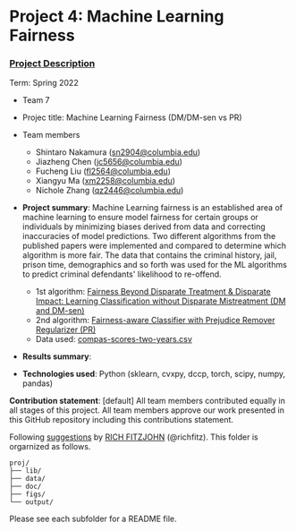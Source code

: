 # Project 4: Machine Learning Fairness

### [Project Description](doc/project4_desc.md)

Term: Spring 2022

+ Team 7
+ Projec title: Machine Learning Fairness (DM/DM-sen vs PR)
+ Team members
	+ Shintaro Nakamura (sn2904@columbia.edu)
	+ Jiazheng Chen (jc5656@columbia.edu)
	+ Fucheng Liu (fl2564@columbia.edu)
	+ Xiangyu Ma (xm2258@columbia.edu)
	+ Nichole Zhang (qz2446@columbia.edu)

+ **Project summary**: Machine Learning fairness is an established area of machine learning to ensure model fairness for certain groups or individuals by minimizing biases derived from data and correcting inaccuracies of model predictions. Two different algorithms from the published papers were implemented and compared to determine which algorithm is more fair. The data that contains the criminal history, jail, prison time, demographics and so forth was used for the ML algorithms to predict criminal defendants' likelihood to re-offend.

	+ 1st algorithm: [Fairness Beyond Disparate Treatment & Disparate Impact: Learning Classification without Disparate Mistreatment (DM and DM-sen)](https://arxiv.org/abs/1610.08452)
	+ 2nd algorithm: [Fairness-aware Classifier with Prejudice Remover Regularizer (PR)](https://link.springer.com/chapter/10.1007/978-3-642-33486-3_3)
	+ Data used: [compas-scores-two-years.csv](https://www.propublica.org/datastore/dataset/compas-recidivism-risk-score-data-and-analysis)

+ **Results summary**: 

+ **Technologies used**: Python (sklearn, cvxpy, dccp, torch, scipy, numpy, pandas)

**Contribution statement**: [default] All team members contributed equally in all stages of this project. All team members approve our work presented in this GitHub repository including this contributions statement. 

Following [suggestions](http://nicercode.github.io/blog/2013-04-05-projects/) by [RICH FITZJOHN](http://nicercode.github.io/about/#Team) (@richfitz). This folder is orgarnized as follows.

```
proj/
├── lib/
├── data/
├── doc/
├── figs/
└── output/
```

Please see each subfolder for a README file.
